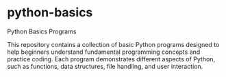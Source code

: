 # python-basics
Python Basics Programs

This repository contains a collection of basic Python programs designed to help beginners understand fundamental programming concepts and practice coding. Each program demonstrates different aspects of Python, such as functions, data structures, file handling, and user interaction.

